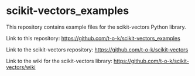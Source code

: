 # scikit-vectors_examples

This repository contains example files for the scikit-vectors Python library.

Link to this repository: https://github.com/t-o-k/scikit-vectors_examples

Link to the scikit-vectors repository: https://github.com/t-o-k/scikit-vectors

Link to the wiki for the scikit-vectors library: https://github.com/t-o-k/scikit-vectors/wiki

